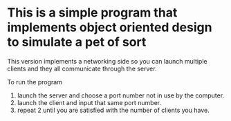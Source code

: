 # This is a simple program that implements object oriented design to simulate a pet of sort

This version implements a networking side so you can launch multiple clients and they all communicate through the server.

To run the program
  1. launch the server and choose a port number not in use by the computer.
  2. launch the client and input that same port number.
  3. repeat 2 until you are satisfied with the number of clients you have.

